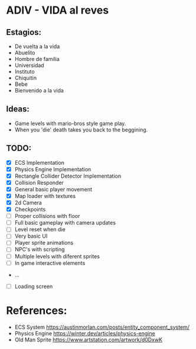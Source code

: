 # ADIV - VIDA al reves

## Estagios:
- De vuelta a la vida
- Abuelito
- Hombre de familia
- Universidad
- Instituto
- Chiquitin
- Bebe
- Bienvenido a la vida

## Ideas:
- Game levels with mario-bros style game play.
- When you 'die' death takes you back to the beggining.

## TODO:
- [x] ECS Implementation
- [x] Physics Engine Implementation
- [x] Rectangle Collider Detector Implementation
- [x] Collision Responder
- [x] General basic player movement
- [x] Map loader with textures
- [x] 2d Camera
- [x] Checkpoints
- [ ] Proper collisions with floor
- [ ] Full basic gameplay with camera updates
- [ ] Level reset when die
- [ ] Very basic UI
- [ ] Player sprite animations
- [ ] NPC's with scripting
- [ ] Multiple levels with diferent sprites
- [ ] In game interactive elements
- ...
- [ ] Loading screen

# References:
- ECS System https://austinmorlan.com/posts/entity_component_system/
- Physics Engine https://winter.dev/articles/physics-engine
- Old Man Sprite https://www.artstation.com/artwork/d0DxwK